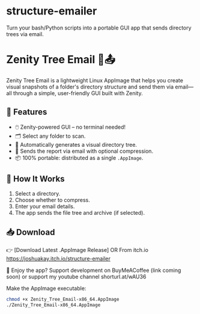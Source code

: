 # structure-emailer
Turn your bash/Python scripts into a portable GUI app that sends directory trees via email.
# Zenity Tree Email 📁📤

Zenity Tree Email is a lightweight Linux AppImage that helps you create visual snapshots of a folder's directory structure and send them via email—all through a simple, user-friendly GUI built with Zenity.

## 🚀 Features

- 🖱️ Zenity-powered GUI – no terminal needed!
- 🗂️ Select any folder to scan.
- 🌲 Automatically generates a visual directory tree.
- 📨 Sends the report via email with optional compression.
- 📦 100% portable: distributed as a single `.AppImage`.


## 🧩 How It Works

1. Select a directory.
2. Choose whether to compress.
3. Enter your email details.
4. The app sends the file tree and archive (if selected).

## 📥 Download

👉 [Download Latest .AppImage Release]
OR From itch.io https://joshuakay.itch.io/structure-emailer

🙏 Enjoy the app? Support development on BuyMeACoffee (link coming soon) 
or support my youtube channel 
shorturl.at/wAU36

Make the AppImage executable:
```bash
chmod +x Zenity_Tree_Email-x86_64.AppImage
./Zenity_Tree_Email-x86_64.AppImage
